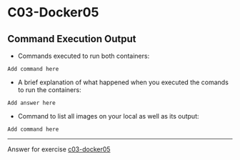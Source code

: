 # C03-Docker05

## Command Execution Output
- Commands executed to run both containers:
```
Add command here
```

- A brief explanation of what happened when you executed the comands to run the containers:
```
Add answer here
```

- Command to list all images on your local as well as its output:
```
Add command here
```

<!-- Don't change anything below this point-->
<!-- Before commiting, remove both commented lines--> 
***
Answer for exercise [c03-docker05](https://github.com/devopsacademyau/academy/blob/c41e824fb2a2c55e3a30b2371a87e3a7551b6741/classes/03class/exercises/c03-docker05/README.md)